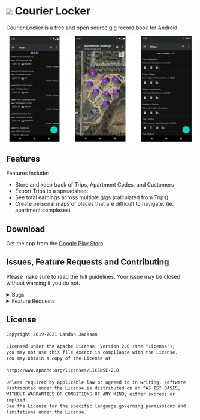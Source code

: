 # <img src="./.github/readme-images/icon-round.png" width="48"> Courier Locker

Courier Locker is a free and open source gig record book for Android.

![screenshots of app](./.github/readme-images/banner.png)

## Features

Features include:
* Store and keep track of Trips, Apartment Codes, and Customers
* Export Trips to a spreadsheet
* See total earnings across multiple gigs (calculated from Trips)
* Create personal maps of places that are difficult to navigate. (ie. apartment complexes)

## Download
Get the app from the [Google Play Store](https://play.google.com/store/apps/details?id=name.lmj0011.courierlocker.prod).

## Issues, Feature Requests and Contributing

Please make sure to read the full guidelines. Your issue may be closed without warning if you do not.

<details><summary>Bugs</summary>

* Include version information
* If not latest, try updating, it may have already been solved
* Include steps to reproduce (if not obvious from description)
* Include screenshot (if needed)
* If it could be device-dependent, try reproducing on another device (if possible)
* For large logs use http://pastebin.com/ (or similar)
* Don't group unrelated requests into one issue

</details>

<details><summary>Feature Requests</summary>

* Write a detailed issue, explaining what it should do or how. Avoid writing just "like X app does"
* Include screenshot (if needed)
</details>

## License

    Copyright 2019-2021 Landan Jackson

    Licensed under the Apache License, Version 2.0 (the "License");
    you may not use this file except in compliance with the License.
    You may obtain a copy of the License at

    http://www.apache.org/licenses/LICENSE-2.0

    Unless required by applicable law or agreed to in writing, software
    distributed under the License is distributed on an "AS IS" BASIS,
    WITHOUT WARRANTIES OR CONDITIONS OF ANY KIND, either express or implied.
    See the License for the specific language governing permissions and
    limitations under the License.
